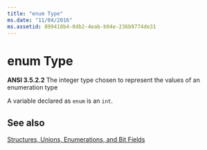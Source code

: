 ```yaml
---
title: "enum Type"
ms.date: "11/04/2016"
ms.assetid: 899410b4-0db2-4eab-b94e-236b9774de31
---
```

# enum Type

**ANSI 3.5.2.2** The integer type chosen to represent the values of an enumeration type

A variable declared as `enum` is an `int`.

## See also

[Structures, Unions, Enumerations, and Bit Fields](../c-language/structures-unions-enumerations-and-bit-fields.md)
